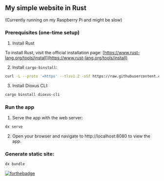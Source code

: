 ## My simple website in Rust

(Currently running on my Raspberry Pi and might be slow)

### Prerequisites (one-time setup)

1. Install Rust

To install Rust, visit the official installation page: [https://www.rust-lang.org/tools/install](https://www.rust-lang.org/tools/install)

2. Install `cargo-binstall`:

```bash
curl -L --proto '=https' --tlsv1.2 -sSf https://raw.githubusercontent.com/cargo-bins/cargo-binstall/main/install-from-binstall-release.sh | bash
````

3. Install Dioxus CLI:

```bash
cargo binstall dioxus-cli
```

### Run the app

1. Serve the app with the web server:

```bash
dx serve
```

2. Open your browser and navigate to http://localhost:8080 to view the app.

### Generate static site:

```bash
dx bundle
```

[![forthebadge](https://forthebadge.com/images/badges/made-with-rust.svg)](https://forthebadge.com)
